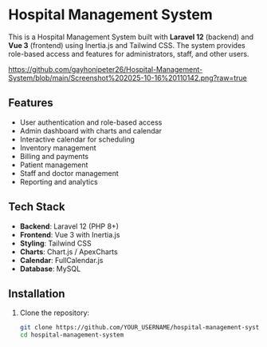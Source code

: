 # Hospital Management System

This is a Hospital Management System built with **Laravel 12** (backend) and **Vue 3** (frontend) using Inertia.js and Tailwind CSS. The system provides role-based access and features for administrators, staff, and other users.

https://github.com/gayhonipeter26/Hospital-Management-System/blob/main/Screenshot%202025-10-16%20110142.png?raw=true

## Features

- User authentication and role-based access
- Admin dashboard with charts and calendar
- Interactive calendar for scheduling
- Inventory management
- Billing and payments
- Patient management
- Staff and doctor management
- Reporting and analytics

## Tech Stack

- **Backend**: Laravel 12 (PHP 8+)
- **Frontend**: Vue 3 with Inertia.js
- **Styling**: Tailwind CSS
- **Charts**: Chart.js / ApexCharts
- **Calendar**: FullCalendar.js
- **Database**: MySQL

## Installation

1. Clone the repository:
   ```bash
   git clone https://github.com/YOUR_USERNAME/hospital-management-system.git
   cd hospital-management-system
